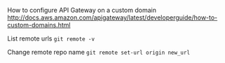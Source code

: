 How to configure API Gateway on a custom domain
http://docs.aws.amazon.com/apigateway/latest/developerguide/how-to-custom-domains.html

List remote urls
````git remote -v````

Change remote repo name
````git remote set-url origin new_url````
